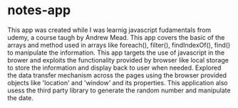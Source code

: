 # notes-app
This app was created while I was learnig javascript fudamentals from udemy, a course taugh by Andrew Mead. This app covers the 
basic of the arrays and method used in arrays like foreach(), filter(), findIndexOf(),
find() to manipulate the information. This app targets the use of javascript in the brower
and exploits the functionality provided by browser like local storage to store the 
information and display back to user when needed. Explored the data transfer mechanism
across the pages using the browser provided objects like 'location' and 'window' and its properties.
This application also usess the third party library to generate the random number and 
manipulate the date.
